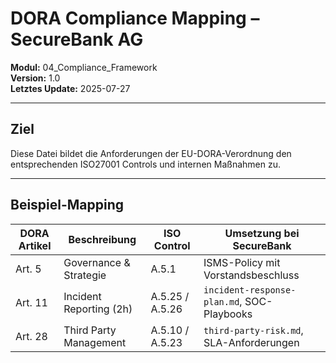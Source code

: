 # DORA Compliance Mapping – SecureBank AG

**Modul:** 04_Compliance_Framework  
**Version:** 1.0  
**Letztes Update:** 2025-07-27

---

## Ziel

Diese Datei bildet die Anforderungen der EU-DORA-Verordnung den entsprechenden ISO27001 Controls und internen Maßnahmen zu.

---

## Beispiel-Mapping

| DORA Artikel | Beschreibung | ISO Control | Umsetzung bei SecureBank |
|--------------|--------------|-------------|---------------------------|
| Art. 5 | Governance & Strategie | A.5.1 | ISMS-Policy mit Vorstandsbeschluss |
| Art. 11 | Incident Reporting (2h) | A.5.25 / A.5.26 | `incident-response-plan.md`, SOC-Playbooks |
| Art. 28 | Third Party Management | A.5.10 / A.5.23 | `third-party-risk.md`, SLA-Anforderungen |
